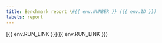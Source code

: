 ```yaml
---
title: Benchmark report \#{{ env.NUMBER }} ({{ env.ID }})
labels: report
---
```


[{{ env.RUN_LINK }}]({{ env.RUN_LINK }})

